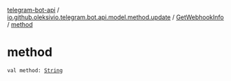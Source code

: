 [telegram-bot-api](../../index.md) / [io.github.oleksivio.telegram.bot.api.model.method.update](../index.md) / [GetWebhookInfo](index.md) / [method](./method.md)

# method

`val method: `[`String`](https://kotlinlang.org/api/latest/jvm/stdlib/kotlin/-string/index.html)